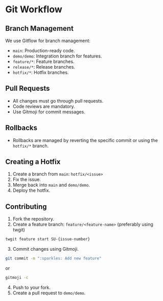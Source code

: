 # Git Workflow

## Branch Management
We use Gitflow for branch management:
- `main`: Production-ready code.
- `demo/demo`: Integration branch for features.
- `feature/*`: Feature branches.
- `release/*`: Release branches.
- `hotfix/*`: Hotfix branches.

## Pull Requests
- All changes must go through pull requests.
- Code reviews are mandatory.
- Use Gitmoji for commit messages.

## Rollbacks
- Rollbacks are managed by reverting the specific commit or using the `hotfix/*` branch.

## Creating a Hotfix
1. Create a branch from `main`: `hotfix/<issue>`
2. Fix the issue.
3. Merge back into `main` and `demo/demo`.
4. Deploy the hotfix.

## Contributing
1. Fork the repository.
2. Create a feature branch: `feature/<feature-name>` (preferably using twgit)

```bash
twgit feature start SU-{issue-number}
```

3. Commit changes using Gitmoji.

```bash
git commit -m ":sparkles: Add new feature" 
```
or
```bash
gitmoji -c
```

4. Push to your fork.
5. Create a pull request to `demo/demo`.